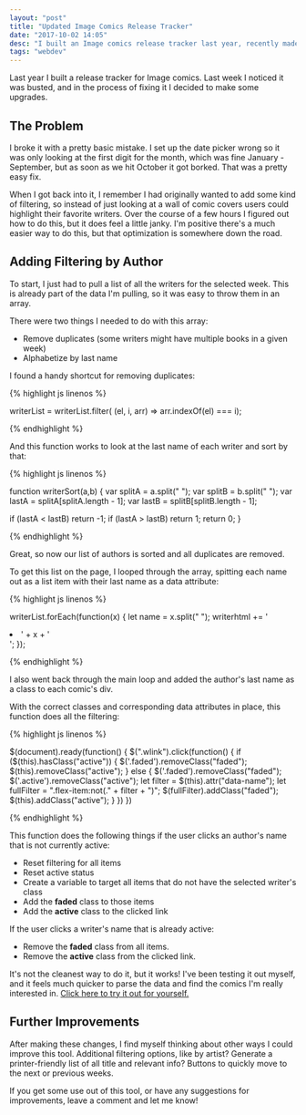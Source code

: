 ```yaml
---
layout: "post"
title: "Updated Image Comics Release Tracker"
date: "2017-10-02 14:05"
desc: "I built an Image comics release tracker last year, recently made some updates."
tags: "webdev"
---
```


Last year I built a release tracker for Image comics. Last week I noticed it was busted, and in the process of fixing it I decided to make some upgrades.

## The Problem

I broke it with a pretty basic mistake. I set up the date picker wrong so it was only looking at the first digit for the month, which was fine January - September, but as soon as we hit October it got borked. That was a pretty easy fix.

When I got back into it, I remember I had originally wanted to add some kind of filtering, so instead of just looking at a wall of comic covers users could highlight their favorite writers. Over the course of a few hours I figured out how to do this, but it does feel a little janky. I'm positive there's a much easier way to do this, but that optimization is somewhere down the road.

## Adding Filtering by Author

To start, I just had to pull a list of all the writers for the selected week. This is already part of the data I'm pulling, so it was easy to throw them in an array.

There were two things I needed to do with this array:

- Remove duplicates (some writers might have multiple books in a given week)
- Alphabetize by last name

I found a handy shortcut for removing duplicates:

{% highlight js linenos %}

writerList = writerList.filter( (el, i, arr) => arr.indexOf(el) === i);

{% endhighlight %}

And this function works to look at the last name of each writer and sort by that:

{% highlight js linenos %}

function writerSort(a,b) {
  var splitA = a.split(" ");
  var splitB = b.split(" ");
  var lastA = splitA[splitA.length - 1];
  var lastB = splitB[splitB.length - 1];

  if (lastA < lastB) return -1;
  if (lastA > lastB) return 1;
  return 0;
}

{% endhighlight %}

Great, so now our list of authors is sorted and all duplicates are removed.

To get this list on the page, I looped through the array, spitting each name out as a list item with their last name as a data attribute:

{% highlight js linenos %}

writerList.forEach(function(x) {
        let name = x.split(" ");
        writerhtml += '<li class="wlink" data-name="' + name[name.length-1] + '">' + x + '</li>';
      });

{% endhighlight %}  

I also went back through the main loop and added the author's last name as a class to each comic's div.

With the correct classes and corresponding data attributes in place, this function does all the filtering:

{% highlight js linenos %}

$(document).ready(function() {
        $(".wlink").click(function() {
          if ($(this).hasClass("active")) {
            $('.faded').removeClass("faded");
            $(this).removeClass("active");
          } else {
            $('.faded').removeClass("faded");
            $('.active').removeClass("active");
            let filter = $(this).attr("data-name");
            let fullFilter = ".flex-item:not(." + filter + ")";
            $(fullFilter).addClass("faded");
            $(this).addClass("active");
          }
        })
      })

{% endhighlight %}

This function does the following things if the user clicks an author's name that is not currently active:

- Reset filtering for all items
- Reset active status
- Create a variable to target all items that do not have the selected writer's class
- Add the **faded** class to those items
- Add the **active** class to the clicked link

If the user clicks a writer's name that is already active:

- Remove the **faded** class from all items.
- Remove the **active** class from the clicked link.

It's not the cleanest way to do it, but it works! I've been testing it out myself, and it feels much quicker to parse the data and find the comics I'm really interested in. [Click here to try it out for yourself.](http://www.seth-dehaan.com/image-release-tracker)

## Further Improvements

After making these changes, I find myself thinking about other ways I could improve this tool. Additional filtering options, like by artist? Generate a printer-friendly list of all title and relevant info? Buttons to quickly move to the next or previous weeks.

If you get some use out of this tool, or have any suggestions for improvements, leave a comment and let me know!
